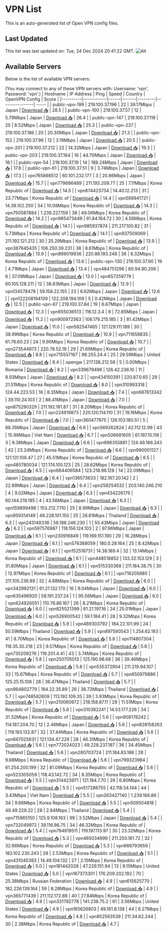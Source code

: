 # VPN List

This is an auto-generated list of Open VPN config files.

## Last Updated

This list was last updated on: Tue, 24 Dec 2024 20:41:22 GMT.
![Alt](https://repobeats.axiom.co/api/embed/186b98318ef1479477931607c1ad7d823f12451f.svg "Repobeats analytics image")

## Available Servers

Below is the list of available VPN servers:

(You may connect to any of these VPN servers with: Username: 'vpn', Password: 'vpn'.)
| Hostname | IP Address | Ping | Speed | Country | OpenVPN Config | Score |
|----------|------------|------|-------|---------|----------------| ----- |
| public-vpn-199 | 219.100.37.196 | 22 | 39.17Mbps | Japan | [Download 📥](./configs/server_0_JP.ovpn) | 28.5 |
| public-vpn-100 | 219.100.37.57 | 12 | 5.79Mbps | Japan | [Download 📥](./configs/server_1_JP.ovpn) | 26.4 |
| public-vpn-147 | 219.100.37.119 | 25 | 8.52Mbps | Japan | [Download 📥](./configs/server_2_JP.ovpn) | 25.3 |
| public-vpn-237 | 219.100.37.186 | 20 | 20.30Mbps | Japan | [Download 📥](./configs/server_3_JP.ovpn) | 21.3 |
| public-vpn-152 | 219.100.37.96 | 12 | 3.19Mbps | Japan | [Download 📥](./configs/server_4_JP.ovpn) | 20.5 |
| public-vpn-201 | 219.100.37.212 | 22 | 14.32Mbps | Japan | [Download 📥](./configs/server_5_JP.ovpn) | 19.3 |
| public-vpn-203 | 219.100.37.164 | 16 | 44.70Mbps | Japan | [Download 📥](./configs/server_6_JP.ovpn) | 18.1 |
| public-vpn-54 | 219.100.37.19 | 14 | 188.24Mbps | Japan | [Download 📥](./configs/server_7_JP.ovpn) | 17.8 |
| public-vpn-61 | 219.100.37.51 | 9 | 3.74Mbps | Japan | [Download 📥](./configs/server_8_JP.ovpn) | 17.3 |
| vpn765866512 | 60.101.232.177 | 3 | 20.86Mbps | Japan | [Download 📥](./configs/server_9_JP.ovpn) | 15.7 |
| vpn779686489 | 211.193.209.77 | 25 | 7.11Mbps | Korea Republic of | [Download 📥](./configs/server_10_KR.ovpn) | 14.5 |
| vpn874423734 | 14.40.12.213 | 31 | 23.77Mbps | Korea Republic of | [Download 📥](./configs/server_11_KR.ovpn) | 14.4 |
| vpn569941721 | 14.38.102.250 | 34 | 10.08Mbps | Korea Republic of | [Download 📥](./configs/server_12_KR.ovpn) | 14.3 |
| vpn750587884 | 1.239.227.159 | 38 | 49.06Mbps | Korea Republic of | [Download 📥](./configs/server_13_KR.ovpn) | 14.2 |
| vpn985473449 | 61.84.164.72 | 30 | 4.56Mbps | Korea Republic of | [Download 📥](./configs/server_14_KR.ovpn) | 14.1 |
| vpn985937874 | 211.217.100.82 | 31 | 5.73Mbps | Korea Republic of | [Download 📥](./configs/server_15_KR.ovpn) | 14.1 |
| vpn937509069 | 211.192.121.212 | 30 | 25.29Mbps | Korea Republic of | [Download 📥](./configs/server_16_KR.ovpn) | 13.9 |
| vpn387645435 | 106.250.39.231 | 38 | 8.61Mbps | Korea Republic of | [Download 📥](./configs/server_17_KR.ovpn) | 13.9 |
| vpn899019936 | 220.88.193.248 | 36 | 8.32Mbps | Korea Republic of | [Download 📥](./configs/server_18_KR.ovpn) | 13.6 |
| public-vpn-130 | 219.100.37.90 | 19 | 4.71Mbps | Japan | [Download 📥](./configs/server_19_JP.ovpn) | 13.4 |
| vpn484751296 | 60.94.90.206 | 6 | 37.09Mbps | Japan | [Download 📥](./configs/server_20_JP.ovpn) | 13.0 |
| vpn657259779 | 60.105.128.211 | 12 | 38.83Mbps | Japan | [Download 📥](./configs/server_21_JP.ovpn) | 12.9 |
| vpn134578478 | 59.158.22.155 | 23 | 6.62Mbps | Japan | [Download 📥](./configs/server_22_JP.ovpn) | 12.6 |
| vpn122208194109 | 122.208.194.109 | 5 | 0.42Mbps | Japan | [Download 📥](./configs/server_23_JP.ovpn) | 12.5 |
| public-vpn-67 | 219.100.37.84 | 19 | 6.67Mbps | Japan | [Download 📥](./configs/server_24_JP.ovpn) | 12.3 |
| vpn655036513 | 116.12.3.4 | 8 | 72.65Mbps | Japan | [Download 📥](./configs/server_25_JP.ovpn) | 11.2 |
| vpn900972563 | 106.179.215.185 | 3 | 81.42Mbps | Japan | [Download 📥](./configs/server_26_JP.ovpn) | 11.0 |
| vpn582547465 | 121.129.111.189 | 30 | 38.99Mbps | Korea Republic of | [Download 📥](./configs/server_27_KR.ovpn) | 10.9 |
| vpn711658835 | 61.76.60.23 | 24 | 9.90Mbps | Korea Republic of | [Download 📥](./configs/server_28_KR.ovpn) | 10.7 |
| vpn273544973 | 220.78.52.19 | 29 | 21.69Mbps | Korea Republic of | [Download 📥](./configs/server_29_KR.ovpn) | 8.8 |
| vpn715557167 | 98.255.24.4 | 25 | 29.59Mbps | United States | [Download 📥](./configs/server_30_US.ovpn) | 8.4 |
| opengw | 217.138.212.58 | 5 | 0.00Mbps | Romania | [Download 📥](./configs/server_31_RO.ovpn) | 8.2 |
| vpn339679496 | 126.42.236.10 | 11 | 8.93Mbps | Japan | [Download 📥](./configs/server_32_JP.ovpn) | 8.2 |
| vpn434150391 | 220.87.0.65 | 29 | 21.51Mbps | Korea Republic of | [Download 📥](./configs/server_33_KR.ovpn) | 8.0 |
| vpn310993318 | 124.44.223.53 | 16 | 8.35Mbps | Japan | [Download 📥](./configs/server_34_JP.ovpn) | 7.4 |
| vpn687613342 | 39.110.24.103 | 2 | 88.41Mbps | Japan | [Download 📥](./configs/server_35_JP.ovpn) | 7.0 |
| vpn875290329 | 211.192.181.87 | 31 | 8.20Mbps | Korea Republic of | [Download 📥](./configs/server_36_KR.ovpn) | 7.0 |
| vpn224919873 | 220.120.114.110 | 31 | 19.16Mbps | Korea Republic of | [Download 📥](./configs/server_37_KR.ovpn) | 7.0 |
| vpn360477975 | 126.103.180.51 | 5 | 88.35Mbps | Japan | [Download 📥](./configs/server_38_JP.ovpn) | 6.8 |
| vpn569262824 | 42.112.12.99 | 43 | 15.99Mbps | Viet Nam | [Download 📥](./configs/server_39_VN.ovpn) | 6.7 |
| vpn506681605 | 61.197.10.118 | 3 | 9.38Mbps | Japan | [Download 📥](./configs/server_40_JP.ovpn) | 6.6 |
| vpn896355881 | 124.48.166.243 | 42 | 23.24Mbps | Korea Republic of | [Download 📥](./configs/server_41_KR.ovpn) | 6.6 |
| vpn990001127 | 121.131.106.47 | 27 | 45.51Mbps | Korea Republic of | [Download 📥](./configs/server_42_KR.ovpn) | 6.5 |
| vpn485780034 | 121.174.105.123 | 25 | 28.62Mbps | Korea Republic of | [Download 📥](./configs/server_43_KR.ovpn) | 6.5 |
| vpn664406584 | 123.218.96.128 | 14 | 22.09Mbps | Japan | [Download 📥](./configs/server_44_JP.ovpn) | 6.4 |
| vpn136573633 | 182.167.20.142 | 2 | 22.89Mbps | Japan | [Download 📥](./configs/server_45_JP.ovpn) | 6.4 |
| vpn258254532 | 203.140.246.210 | 4 | 9.02Mbps | Japan | [Download 📥](./configs/server_46_JP.ovpn) | 6.3 |
| vpn434226179 | 60.144.219.185 | 4 | 43.56Mbps | Japan | [Download 📥](./configs/server_47_JP.ovpn) | 6.3 |
| vpn159899498 | 153.212.7.110 | 25 | 8.99Mbps | Japan | [Download 📥](./configs/server_48_JP.ovpn) | 6.3 |
| vpn959314149 | 49.228.101.150 | 25 | 26.61Mbps | Thailand | [Download 📥](./configs/server_49_TH.ovpn) | 6.3 |
| vpn243148336 | 58.188.246.230 | 1 | 55.43Mbps | Japan | [Download 📥](./configs/server_50_JP.ovpn) | 6.2 |
| vpn597576987 | 118.156.124.103 | 2 | 97.96Mbps | Japan | [Download 📥](./configs/server_51_JP.ovpn) | 6.1 |
| vpn230916849 | 119.169.151.190 | 29 | 16.28Mbps | Japan | [Download 📥](./configs/server_52_JP.ovpn) | 6.1 |
| vpn576388059 | 180.0.28.164 | 25 | 8.42Mbps | Japan | [Download 📥](./configs/server_53_JP.ovpn) | 6.1 |
| vpn152518731 | 14.38.189.4 | 32 | 13.14Mbps | Korea Republic of | [Download 📥](./configs/server_54_KR.ovpn) | 6.1 |
| vpn448518852 | 133.32.153.129 | 3 | 31.80Mbps | Japan | [Download 📥](./configs/server_55_JP.ovpn) | 6.1 |
| vpn515330368 | 211.184.38.75 | 30 | 12.97Mbps | Korea Republic of | [Download 📥](./configs/server_56_KR.ovpn) | 6.1 |
| vpn716205880 | 211.105.236.89 | 32 | 4.88Mbps | Korea Republic of | [Download 📥](./configs/server_57_KR.ovpn) | 6.0 |
| vpn342992131 | 61.21.132.170 | 16 | 9.04Mbps | Japan | [Download 📥](./configs/server_58_JP.ovpn) | 6.0 |
| vpn635496920 | 58.191.237.24 | 1 | 95.56Mbps | Japan | [Download 📥](./configs/server_59_JP.ovpn) | 6.0 |
| vpn624926051 | 110.76.86.167 | 26 | 8.21Mbps | Korea Republic of | [Download 📥](./configs/server_60_KR.ovpn) | 6.0 |
| vpn825521399 | 61.21.197.16 | 24 | 25.01Mbps | Japan | [Download 📥](./configs/server_61_JP.ovpn) | 6.0 |
| vpn526900542 | 59.1.184.41 | 28 | 9.32Mbps | Korea Republic of | [Download 📥](./configs/server_62_KR.ovpn) | 5.9 |
| vpn489303792 | 184.22.101.99 | 24 | 50.59Mbps | Thailand | [Download 📥](./configs/server_63_TH.ovpn) | 5.9 |
| vpn897580543 | 1.254.62.183 | 41 | 8.70Mbps | Korea Republic of | [Download 📥](./configs/server_64_KR.ovpn) | 5.8 |
| vpn114807304 | 118.35.30.218 | 23 | 9.57Mbps | Korea Republic of | [Download 📥](./configs/server_65_KR.ovpn) | 5.8 |
| vpn735209276 | 119.201.4.41 | 43 | 3.74Mbps | Korea Republic of | [Download 📥](./configs/server_66_KR.ovpn) | 5.8 |
| vpn250705013 | 125.190.98.68 | 36 | 39.46Mbps | Korea Republic of | [Download 📥](./configs/server_67_KR.ovpn) | 5.8 |
| vpn535372904 | 211.219.94.107 | 33 | 15.67Mbps | Korea Republic of | [Download 📥](./configs/server_68_KR.ovpn) | 5.7 |
| vpn650979886 | 125.25.15.108 | 28 | 36.47Mbps | Thailand | [Download 📥](./configs/server_69_TH.ovpn) | 5.7 |
| vpn964802779 | 184.22.35.89 | 26 | 38.72Mbps | Thailand | [Download 📥](./configs/server_70_TH.ovpn) | 5.7 |
| vpn748582809 | 113.192.109.35 | 39 | 3.93Mbps | Korea Republic of | [Download 📥](./configs/server_71_KR.ovpn) | 5.7 |
| vpn210060972 | 218.158.87.11 | 29 | 11.51Mbps | Korea Republic of | [Download 📥](./configs/server_72_KR.ovpn) | 5.6 |
| vpn310382241 | 14.53.177.226 | 34 | 31.32Mbps | Korea Republic of | [Download 📥](./configs/server_73_KR.ovpn) | 5.6 |
| vpn908178242 | 114.187.204.70 | 12 | 2.46Mbps | Japan | [Download 📥](./configs/server_74_JP.ovpn) | 5.6 |
| vpn828158263 | 119.193.132.87 | 32 | 37.44Mbps | Korea Republic of | [Download 📥](./configs/server_75_KR.ovpn) | 5.6 |
| vpn667025631 | 121.134.47.229 | 28 | 46.31Mbps | Korea Republic of | [Download 📥](./configs/server_76_KR.ovpn) | 5.6 |
| vpn772024023 | 49.228.237.187 | 36 | 34.45Mbps | Thailand | [Download 📥](./configs/server_77_TH.ovpn) | 5.6 |
| vpn280703724 | 211.184.83.188 | 28 | 9.68Mbps | Korea Republic of | [Download 📥](./configs/server_78_KR.ovpn) | 5.6 |
| vpn799323984 | 61.254.200.199 | 32 | 81.09Mbps | Korea Republic of | [Download 📥](./configs/server_79_KR.ovpn) | 5.6 |
| vpn523305059 | 118.43.142.72 | 34 | 8.35Mbps | Korea Republic of | [Download 📥](./configs/server_80_KR.ovpn) | 5.5 |
| vpn314423971 | 121.184.7.70 | 29 | 6.80Mbps | Korea Republic of | [Download 📥](./configs/server_81_KR.ovpn) | 5.5 |
| vpn517286755 | 42.118.54.144 | 44 | 3.43Mbps | Viet Nam | [Download 📥](./configs/server_82_VN.ovpn) | 5.5 |
| vpn263427140 | 1.239.166.86 | 34 | 9.66Mbps | Korea Republic of | [Download 📥](./configs/server_83_KR.ovpn) | 5.5 |
| vpn509504818 | 49.49.229.22 | 28 | 2.84Mbps | Thailand | [Download 📥](./configs/server_84_TH.ovpn) | 5.4 |
| vpn715965150 | 125.9.108.163 | 99 | 3.52Mbps | Japan | [Download 📥](./configs/server_85_JP.ovpn) | 5.4 |
| vpn732049972 | 39.116.86.75 | 34 | 46.32Mbps | Korea Republic of | [Download 📥](./configs/server_86_KR.ovpn) | 5.4 |
| vpn794819511 | 119.197.113.97 | 30 | 23.32Mbps | Korea Republic of | [Download 📥](./configs/server_87_KR.ovpn) | 5.3 |
| vpn465034999 | 211.250.161.72 | 32 | 32.66Mbps | Korea Republic of | [Download 📥](./configs/server_88_KR.ovpn) | 5.3 |
| vpn666793659 | 183.102.230.243 | 28 | 2.53Mbps | Korea Republic of | [Download 📥](./configs/server_89_KR.ovpn) | 5.1 |
| vpn431045383 | 14.49.104.132 | 27 | 2.15Mbps | Korea Republic of | [Download 📥](./configs/server_90_KR.ovpn) | 5.0 |
| vpn181442028 | 47.229.151.94 | 13 | 8.15Mbps | United States | [Download 📥](./configs/server_91_US.ovpn) | 5.0 |
| vpn167373301 | 176.209.202.192 | 70 | 25.38Mbps | Russian Federation | [Download 📥](./configs/server_92_RU.ovpn) | 4.9 |
| vpn615625770 | 182.226.139.164 | 59 | 8.28Mbps | Korea Republic of | [Download 📥](./configs/server_93_KR.ovpn) | 4.9 |
| vpn365771439 | 211.112.172.89 | 40 | 27.84Mbps | Korea Republic of | [Download 📥](./configs/server_94_KR.ovpn) | 4.9 |
| vpn331782778 | 141.239.75.2 | 61 | 3.56Mbps | United States | [Download 📥](./configs/server_95_US.ovpn) | 4.9 |
| vpn165626803 | 49.161.8.138 | 44 | 6.27Mbps | Korea Republic of | [Download 📥](./configs/server_96_KR.ovpn) | 4.8 |
| vpn952563539 | 211.34.62.244 | 30 | 2.38Mbps | Korea Republic of | [Download 📥](./configs/server_97_KR.ovpn) | 4.7 |
